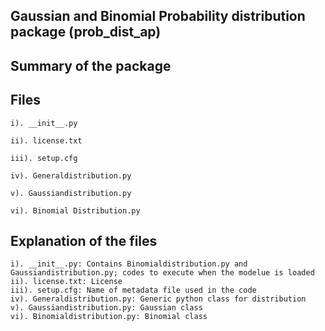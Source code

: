 ## Gaussian and Binomial Probability distribution package (prob_dist_ap)


## Summary of the package


## Files

    i). __init__.py 
    
    ii). license.txt
    
    iii). setup.cfg
    
    iv). Generaldistribution.py
    
    v). Gaussiandistribution.py
    
    vi). Binomial Distribution.py 

## Explanation of the files

    i). __init__.py: Contains Binomialdistribution.py and Gaussiandistribution.py; codes to execute when the modelue is loaded
    ii). license.txt: License
    iii). setup.cfg: Name of metadata file used in the code
    iv). Generaldistribution.py: Generic python class for distribution
    v). Gaussiandistribution.py: Gaussian class
    vi). Binomialdistribution.py: Binomial class 

